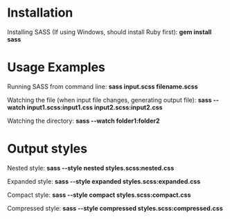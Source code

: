 Installation
============

Installing SASS (If using Windows, should install Ruby first): **gem install sass**

Usage Examples
==============

Running SASS from command line: **sass input.scss filename.scss**

Watching the file (when input file changes, generating output file): **sass --watch input1.scss:input1.css input2.scss:input2.css**

Watching the directory: **sass --watch folder1:folder2**

Output styles
=============

Nested style: **sass --style nested styles.scss:nested.css**

Expanded style: **sass --style expanded styles.scss:expanded.css**

Compact style: **sass --style compact styles.scss:compact.css**

Compressed style: **sass --style compressed styles.scss:compressed.css**